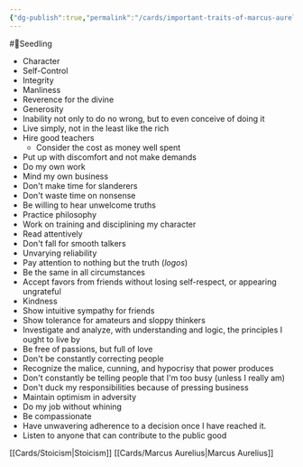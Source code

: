 ```yaml
---
{"dg-publish":true,"permalink":"/cards/important-traits-of-marcus-aurelius/"}
---
```


#🌱Seedling 

-   Character
-   Self-Control
-   Integrity
-   Manliness
-   Reverence for the divine
-   Generosity
-   Inability not only to do no wrong, but to even conceive of doing it
-   Live simply, not in the least like the rich
-   Hire good teachers
    -   Consider the cost as money well spent
-   Put up with discomfort and not make demands
-   Do my own work
-   Mind my own business
-   Don't make time for slanderers
-   Don't waste time on nonsense
-   Be willing to hear unwelcome truths
-   Practice philosophy
-   Work on training and disciplining my character
-   Read attentively
-   Don't fall for smooth talkers
-   Unvarying reliability
-   Pay attention to nothing but the truth (_logos_)
-   Be the same in all circumstances
-   Accept favors from friends without losing self-respect, or appearing ungrateful
-   Kindness
-   Show intuitive sympathy for friends
-   Show tolerance for amateurs and sloppy thinkers
-   Investigate and analyze, with understanding and logic, the principles I ought to live by
-   Be free of passions, but full of love
-   Don't be constantly correcting people
-   Recognize the malice, cunning, and hypocrisy that power produces
-   Don't constantly be telling people that I'm too busy (unless I really am)
-   Don't duck my responsibilities because of pressing business
-   Maintain optimism in adversity
-   Do my job without whining
-   Be compassionate
-   Have unwavering adherence to a decision once I have reached it.
-   Listen to anyone that can contribute to the public good

[[Cards/Stoicism\|Stoicism]]
[[Cards/Marcus Aurelius\|Marcus Aurelius]]